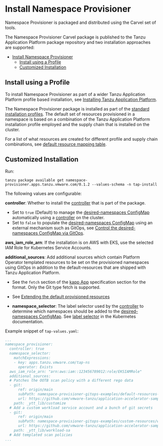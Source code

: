 # Install Namespace Provisioner

Namespace Provisioner is packaged and distributed using the Carvel set of tools.

The Namespace Provisioner Carvel package is  published to the Tanzu Application Platform package
repository and two installation approaches are supported:

- [Install Namespace Provisioner](#install-namespace-provisioner)
  - [Install using a Profile](#install-using-a-profile)
  - [Customized Installation](#customized-installation)

## <a id="tap-profile-based-install"></a>Install using a Profile

To install Namespace Provisioner as part of a wider Tanzu Application Platform profile based
installation, see [Installing Tanzu Application Platform](../install-intro.hbs.md).

The Namespace Provisioner package is installed as part of the [standard installation profiles](../about-package-profiles.hbs.md#profiles-and-packages).
The default set of resources provisioned in a namespace is based on a combination of the Tanzu Application Platform installation profile employed and the supply chain that is installed on the cluster.

For a list of what resources are created for different profile and supply chain combinations, see [default resource mapping table](reference.hbs.md#profile-resource-mapping).

## <a id="customized-install"></a>Customized Installation

Run:

```console
tanzu package available get namespace-provisioner.apps.tanzu.vmware.com/0.1.2 --values-schema -n tap-install
```

The following values are configurable:

**controller**: Whether to install the [controller](about.hbs.md#nsp-controller) that is part of the package.
- Set to `true` (Default) to manage the [desired-namespaces ConfigMap](about.hbs.md#desired-ns-configmap) automatically using a [controller](about.hbs.md#nsp-controller) on the cluster.
- Set to `false` to populate the [desired-namespaces ConfigMap](about.hbs.md#desired-ns-configmap) using an external mechanism such as GitOps, see [Control the desired-namespaces ConfigMap via GitOps](how-tos.hbs.md#control-the-desired-namespaces-configmap-via-gitops).

**aws_iam_role_arn**: If the installation is on AWS with EKS, use the selected IAM Role for Kubernetes Service Accounts.

**additional_sources**: Add additional sources which contain Platform Operator templated resources to be set on the provisioned namespaces using GitOps in addition to the default-resources that are shipped with Tanzu Application Platform.
- See the `fetch` section of the [kapp App](https://carvel.dev/kapp-controller/docs/v0.43.2/app-spec/) specification section for the format. Only the Git type fetch is supported.
- See [Extending the default provisioned resources](how-tos.hbs.md#extending-default-resources)

- **namespace_selector**: The label selector used by the [controller](about.hbs.md#nsp-controller)
to determine which namespaces should be added to the [desired-namespaces ConfigMap](about.hbs.md#desired-ns-configmap).
See [label selector](https://kubernetes.io/docs/concepts/overview/working-with-objects/labels/#label-selectors)
in the Kubernetes documentation.

Example snippet of `tap-values.yaml`:

```yaml
...
namespace_provisioner:
  controller: true
  namespace_selector:
    matchExpressions:
    - key: apps.tanzu.vmware.com/tap-ns
      operator: Exists
  aws_iam_role_arn: "arn:aws:iam::123456789012:role/EKSIAMRole"
  additional_sources:
  # Patches the OOTB scan policy with a different rego data
  - git:
      ref: origin/main
      subPath: namespace-provisioner-gitops-examples/default-resources-overrides/overlays
      url: https://github.com/vmware-tanzu/application-accelerator-samples.git
    path: _ytt_lib/customize
  # Add a custom workload service account and a bunch of git secrets
  - git:
      ref: origin/main
      subPath: namespace-provisioner-gitops-examples/custom-resources/workload-sa
      url: https://github.com/vmware-tanzu/application-accelerator-samples.git
    path: _ytt_lib/workload-sa
  # Add templated scan policies
...
```

